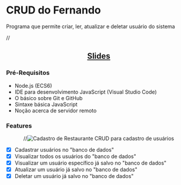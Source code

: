 <h1>CRUD do Fernando</h1>
<p>Programa que permite criar, ler, atualizar e deletar usuário do sistema</p>
//<h2 align="center"><a href="" > Slides </a></h2>

<h3>Pré-Requisitos</h3>
<ul>
<li>Node.js (ECS6)</li>
<li>IDE para desenvolvimento JavaScript (Visual Studio Code)</li>
<li>O básico sobre Git e GitHub</li>
<li>Sintaxe básica JavaScript</li>
<li>Noção acerca de servidor remoto</li>
</ul>

<h3>Features</h3>
<p align="center">
//<img src="https://i.imgur.com/maiic26.png" alt="Cadastro de Restaurante">
CRUD para cadastro de usuários
</p>

- [x] Cadastrar usuários no "banco de dados"<br>
- [x] Visualizar todos os usuários do "banco de dados"<br>
- [x] Visualizar um usuário específico já salvo no "banco de dados"<br>
- [x] Atualizar um usuário já salvo no "banco de dados"<br>
- [x] Deletar um usuário já salvo no "banco de dados"<br>

